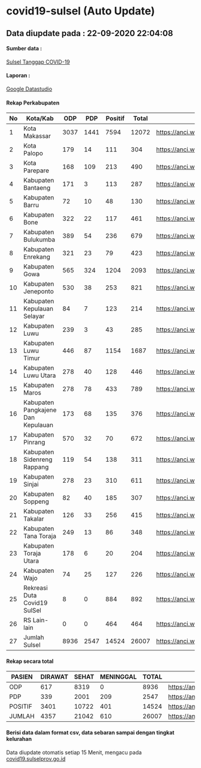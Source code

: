 
# covid19-sulsel (Auto Update)

## Data diupdate pada : 22-09-2020 22:04:08

#### Sumber data :
[Sulsel Tanggap COVID-19](https://covid19.sulselprov.go.id)

#### Laporan :
[Google Datastudio](https://datastudio.google.com/s/jythWGc1j4w)

#### Rekap Perkabupaten 
|No|Kota/Kab|ODP|PDP|Positif|Total|Link|
| --- | --- | --- | --- | --- | --- | --- |
|1|Kota Makassar|3037|1441|7594|12072|https://anci.web.id/cor/kota_makassar|
|2|Kota Palopo|179|14|111|304|https://anci.web.id/cor/kota_palopo|
|3|Kota Parepare|168|109|213|490|https://anci.web.id/cor/kota_parepare|
|4|Kabupaten Bantaeng|171|3|113|287|https://anci.web.id/cor/kabupaten_bantaeng|
|5|Kabupaten Barru|72|10|48|130|https://anci.web.id/cor/kabupaten_barru|
|6|Kabupaten Bone|322|22|117|461|https://anci.web.id/cor/kabupaten_bone|
|7|Kabupaten Bulukumba|389|54|236|679|https://anci.web.id/cor/kabupaten_bulukumba|
|8|Kabupaten Enrekang|321|23|79|423|https://anci.web.id/cor/kabupaten_enrekang|
|9|Kabupaten Gowa|565|324|1204|2093|https://anci.web.id/cor/kabupaten_gowa|
|10|Kabupaten Jeneponto|530|38|253|821|https://anci.web.id/cor/kabupaten_jeneponto|
|11|Kabupaten Kepulauan Selayar|84|7|123|214|https://anci.web.id/cor/kabupaten_kepulauan_selayar|
|12|Kabupaten Luwu|239|3|43|285|https://anci.web.id/cor/kabupaten_luwu|
|13|Kabupaten Luwu Timur|446|87|1154|1687|https://anci.web.id/cor/kabupaten_luwu_timur|
|14|Kabupaten Luwu Utara|278|40|128|446|https://anci.web.id/cor/kabupaten_luwu_utara|
|15|Kabupaten Maros|278|78|433|789|https://anci.web.id/cor/kabupaten_maros|
|16|Kabupaten Pangkajene Dan Kepulauan|173|68|135|376|https://anci.web.id/cor/kabupaten_pangkajene_dan_kepulauan|
|17|Kabupaten Pinrang|570|32|70|672|https://anci.web.id/cor/kabupaten_pinrang|
|18|Kabupaten Sidenreng Rappang|119|54|138|311|https://anci.web.id/cor/kabupaten_sidenreng_rappang|
|19|Kabupaten Sinjai|278|23|310|611|https://anci.web.id/cor/kabupaten_sinjai|
|20|Kabupaten Soppeng|82|40|185|307|https://anci.web.id/cor/kabupaten_soppeng|
|21|Kabupaten Takalar|126|33|256|415|https://anci.web.id/cor/kabupaten_takalar|
|22|Kabupaten Tana Toraja|249|13|86|348|https://anci.web.id/cor/kabupaten_tana_toraja|
|23|Kabupaten Toraja Utara|178|6|20|204|https://anci.web.id/cor/kabupaten_toraja_utara|
|24|Kabupaten Wajo|74|25|127|226|https://anci.web.id/cor/kabupaten_wajo|
|25|Rekreasi Duta Covid19 SulSel|8|0|884|892|https://anci.web.id/cor/rekreasi_duta_covid19_sulsel|
|26|RS Lain-lain|0|0|464|464|https://anci.web.id/cor/rs_lain-lain|
|27|Jumlah Sulsel|8936|2547|14524|26007|https://anci.web.id/cor/jumlah_sulsel|

#### Rekap secara total

| PASIEN | DIRAWAT | SEHAT | MENINGGAL | TOTAL | LINK |
| ---- | -------- | ---- | ---- |  ---- | ---- |
| ODP | 617 | 8319 | 0 | 8936 | https://anci.web.id/cor/odp_detail.html |
| PDP | 339 | 2001 | 209 | 2547 | https://anci.web.id/cor/pdp_detail.html |
| POSITIF | 3401 | 10722 | 401 | 14524 | https://anci.web.id/cor/positif_detail.html |
| JUMLAH | 4357 | 21042 | 610 | 26007 | https://anci.web.id/cor/jumlah_sulsel/ |

 
#### Berisi data dalam format csv, data sebaran sampai dengan tingkat kelurahan

Data diupdate otomatis setiap 15 Menit, mengacu pada [covid19.sulselprov.go.id](https://covid19.sulselprov.go.id)

